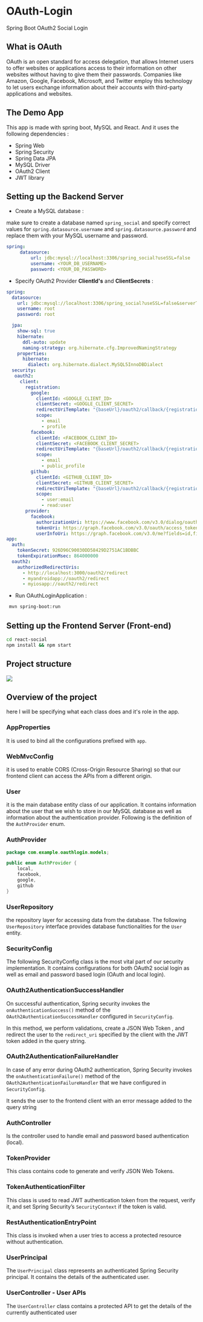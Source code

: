 # OAuth-Login

Spring Boot OAuth2 Social Login



## What is OAuth

OAuth is an open standard for access delegation, that allows Internet users to offer websites or applications access to their information on other websites without having to give them their passwords. Companies like Amazon, Google, Facebook, Microsoft, and Twitter employ this technology to let users exchange information about their accounts with third-party applications and websites.



## The Demo App

This app is made with spring boot, MySQL and React. And it uses the following dependencies :

* Spring Web
* Spring Security
* Spring Data JPA
* MySQL Driver
* OAuth2 Client
* JWT library 



## Setting up the Backend Server

* Create a MySQL database : 

make sure to create a database named `spring_social` and specify correct values for `spring.datasource.username` and `spring.datasource.password` and replace them with your MySQL username and password.

```yaml
spring:
     datasource:
         url: jdbc:mysql://localhost:3306/spring_social?useSSL=false
         username: <YOUR_DB_USERNAME>
         password: <YOUR_DB_PASSWORD>
```



* Specify OAuth2 Provider **ClientId's** and **ClientSecrets** :

```yaml
spring:
  datasource:
    url: jdbc:mysql://localhost:3306/spring_social?useSSL=false&serverTimezone=UTC&useLegacyDatetimeCode=false
    username: root
    password: root

  jpa:
    show-sql: true
    hibernate:
      ddl-auto: update
      naming-strategy: org.hibernate.cfg.ImprovedNamingStrategy
    properties:
      hibernate:
        dialect: org.hibernate.dialect.MySQL5InnoDBDialect
  security:
   oauth2:
     client:
       registration:
         google:
           clientId: <GOOGLE_CLIENT_ID>
           clientSecret: <GOOGLE_CLIENT_SECRET>
           redirectUriTemplate: "{baseUrl}/oauth2/callback/{registrationId}"
           scope:
             - email
             - profile
         facebook:
           clientId: <FACEBOOK_CLIENT_ID>
           clientSecret: <FACEBOOK_CLIENT_SECRET>
           redirectUriTemplate: "{baseUrl}/oauth2/callback/{registrationId}"
           scope:
             - email
             - public_profile
         github:
           clientId: <GITHUB_CLIENT_ID>
           clientSecret: <GITHUB_CLIENT_SECRET>
           redirectUriTemplate: "{baseUrl}/oauth2/callback/{registrationId}"
           scope:
             - user:email
             - read:user
       provider:
         facebook:
           authorizationUri: https://www.facebook.com/v3.0/dialog/oauth
           tokenUri: https://graph.facebook.com/v3.0/oauth/access_token
           userInfoUri: https://graph.facebook.com/v3.0/me?fields=id,first_name,middle_name,last_name,name,email,verified,is_verified,picture.width(250).height(250)
app:
  auth:
    tokenSecret: 926D96C90030DD58429D2751AC1BDBBC
    tokenExpirationMsec: 864000000
  oauth2:
    authorizedRedirectUris:
      - http://localhost:3000/oauth2/redirect
      - myandroidapp://oauth2/redirect
      - myiosapp://oauth2/redirect
```

* Run OAuthLoginApplication :

```bash
 mvn spring-boot:run
```

## Setting up the Frontend Server (Front-end)

```bash
cd react-social
npm install && npm start
```

## Project structure
<img src="./project_structure.png">


## Overview of the project 

here I will be specifying what each class does and it's role in the app.

### AppProperties

It is used to bind all the configurations prefixed with `app`.

### WebMvcConfig

it is used to enable CORS (Cross-Origin Resource Sharing) so that our frontend client can access the APIs from a different origin.

### User

it is the main database entity class of our application. It contains information about the user that we wish to store in our MySQL database as well as information about the authentication provider. Following is the definition of the `AuthProvider` enum.

### AuthProvider

```java
package com.example.oauthlogin.models;

public enum AuthProvider {
    local,
    facebook,
    google,
    github
}
```

### UserRepository

the repository layer for accessing data from the database. The following `UserRepository` interface provides database functionalities for the `User` entity.

### SecurityConfig

The following SecurityConfig class is the most vital part of our security implementation. It contains configurations for both OAuth2 social login as well as email and password based login (OAuth and local login).

### OAuth2AuthenticationSuccessHandler

On successful authentication, Spring security invokes the `onAuthenticationSuccess()` method of the `OAuth2AuthenticationSuccessHandler` configured in `SecurityConfig`.

In this method, we perform validations, create a JSON Web Token , and redirect the user to the `redirect_uri` specified by the client with the JWT token added in the query string.

### OAuth2AuthenticationFailureHandler

In case of any error during OAuth2 authentication, Spring Security invokes the `onAuthenticationFailure()` method of the `OAuth2AuthenticationFailureHandler` that we have configured in `SecurityConfig`.

It sends the user to the frontend client with an error message added to the query string

### AuthController

Is the controller used to handle email and password based authentication (local).

### TokenProvider

This class contains code to generate and verify JSON Web Tokens.

### TokenAuthenticationFilter

This class is used to read JWT authentication token from the request, verify it, and set Spring Security’s `SecurityContext` if the token is valid.

### RestAuthenticationEntryPoint

This class is invoked when a user tries to access a protected resource without authentication.

### UserPrincipal

The `UserPrincipal` class represents an authenticated Spring Security principal. It contains the details of the authenticated user.

### UserController - User APIs

The `UserController` class contains a protected API to get the details of the currently authenticated user

